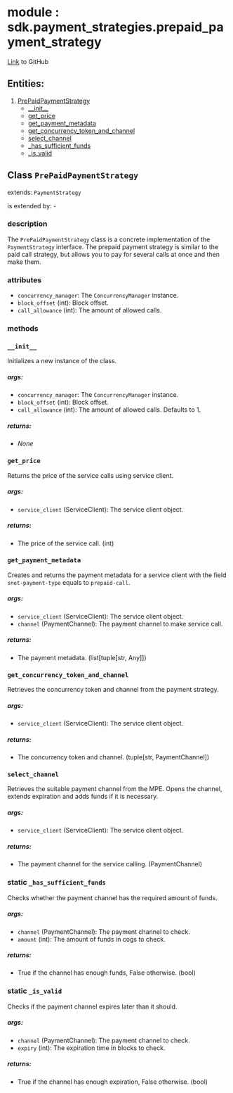 
# module : sdk.payment_strategies.prepaid_payment_strategy

[Link](https://github.com/singnet/snet-sdk-python/blob/master/snet/sdk/payment_strategies/prepaid_payment_strategy.py) to GitHub

## Entities:
1. [PrePaidPaymentStrategy](#class-prepaidpaymentstrategy)
   - [\_\_init\_\_](#init)
   - [get_price](#get-price)
   - [get_payment_metadata](#get-payment-metadata)
   - [get_concurrency_token_and_channel](#get-concurrency-token-and-channel)
   - [select_channel](#select-channel)
   - [_has_sufficient_funds](#static-has-sufficient-funds)
   - [_is_valid](#static-is-valid)


## Class `PrePaidPaymentStrategy`

extends: `PaymentStrategy`

is extended by: -

### description

The `PrePaidPaymentStrategy` class is a concrete implementation of the `PaymentStrategy` interface.
The prepaid payment strategy is similar to the paid call strategy, but allows you to pay for several calls at once 
and then make them.

### attributes

- `concurrency_manager`: The `ConcurrencyManager` instance.
- `block_offset` (int): Block offset.
- `call_allowance` (int): The amount of allowed calls.

### methods

### `__init__`

Initializes a new instance of the class.

##### args:

- `concurrency_manager`: The `ConcurrencyManager` instance.
- `block_offset` (int): Block offset.
- `call_allowance` (int): The amount of allowed calls. Defaults to 1.

##### returns:

- _None_

### `get_price`

Returns the price of the service calls using service client.

##### args:

- `service_client` (ServiceClient): The service client object.

##### returns:

- The price of the service call. (int)

### `get_payment_metadata`

Creates and returns the payment metadata for a service client with the field `snet-payment-type` equals 
to `prepaid-call`.

##### args:

- `service_client` (ServiceClient): The service client object.
- `channel` (PaymentChannel): The payment channel to make service call.

##### returns:

- The payment metadata. (list[tuple[str, Any]])

### `get_concurrency_token_and_channel`

Retrieves the concurrency token and channel from the payment strategy.

##### args:

- `service_client` (ServiceClient): The service client object.

##### returns:

- The concurrency token and channel. (tuple[str, PaymentChannel])

### `select_channel`

Retrieves the suitable payment channel from the MPE. Opens the channel, extends expiration 
and adds funds if it is necessary.

##### args:

- `service_client` (ServiceClient): The service client object.

##### returns:

- The payment channel for the service calling. (PaymentChannel)

### static `_has_sufficient_funds`

Checks whether the payment channel has the required amount of funds.

##### args:

- `channel` (PaymentChannel): The payment channel to check.
- `amount` (int): The amount of funds in cogs to check.

##### returns:

- True if the channel has enough funds, False otherwise. (bool)

### static `_is_valid`

Checks if the payment channel expires later than it should.

##### args:

- `channel` (PaymentChannel): The payment channel to check.
- `expiry` (int): The expiration time in blocks to check.

##### returns:

- True if the channel has enough expiration, False otherwise. (bool)

